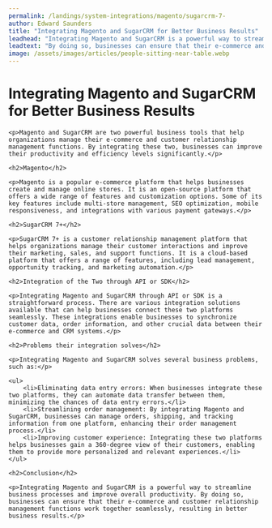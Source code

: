 ```yaml
---
permalink: /landings/system-integrations/magento/sugarcrm-7-
author: Edward Saunders
title: "Integrating Magento and SugarCRM for Better Business Results"
leadhead: "Integrating Magento and SugarCRM is a powerful way to streamline business processes and improve overall productivity"
leadtext: "By doing so, businesses can ensure that their e-commerce and customer relationship management functions work together seamlessly, resulting in better business results."
image: /assets/images/articles/people-sitting-near-table.webp
---
```

<div class="arttext">	<h1>Integrating Magento and SugarCRM for Better Business Results</h1>

	<p>Magento and SugarCRM are two powerful business tools that help organizations manage their e-commerce and customer relationship management functions. By integrating these two, businesses can improve their productivity and efficiency levels significantly.</p>

	<h2>Magento</h2>

	<p>Magento is a popular e-commerce platform that helps businesses create and manage online stores. It is an open-source platform that offers a wide range of features and customization options. Some of its key features include multi-store management, SEO optimization, mobile responsiveness, and integrations with various payment gateways.</p>

	<h2>SugarCRM 7+</h2>

	<p>SugarCRM 7+ is a customer relationship management platform that helps organizations manage their customer interactions and improve their marketing, sales, and support functions. It is a cloud-based platform that offers a range of features, including lead management, opportunity tracking, and marketing automation.</p>

	<h2>Integration of the Two through API or SDK</h2>

	<p>Integrating Magento and SugarCRM through API or SDK is a straightforward process. There are various integration solutions available that can help businesses connect these two platforms seamlessly. These integrations enable businesses to synchronize customer data, order information, and other crucial data between their e-commerce and CRM systems.</p>

	<h2>Problems their integration solves</h2>

	<p>Integrating Magento and SugarCRM solves several business problems, such as:</p>

	<ul>
		<li>Eliminating data entry errors: When businesses integrate these two platforms, they can automate data transfer between them, minimizing the chances of data entry errors.</li>
		<li>Streamlining order management: By integrating Magento and SugarCRM, businesses can manage orders, shipping, and tracking information from one platform, enhancing their order management process.</li>
		<li>Improving customer experience: Integrating these two platforms helps businesses gain a 360-degree view of their customers, enabling them to provide more personalized and relevant experiences.</li>
	</ul>

	<h2>Conclusion</h2>

	<p>Integrating Magento and SugarCRM is a powerful way to streamline business processes and improve overall productivity. By doing so, businesses can ensure that their e-commerce and customer relationship management functions work together seamlessly, resulting in better business results.</p>

</div>